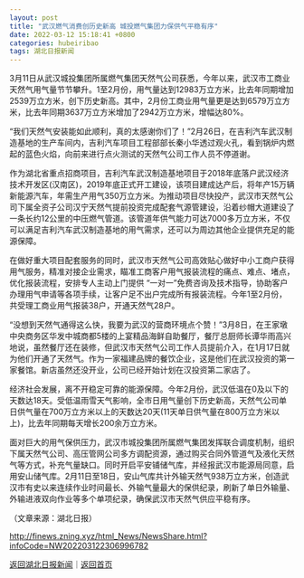 ```yaml
---
layout: post
title: "武汉燃气消费创历史新高 城投燃气集团力保供气平稳有序"
date: 2022-03-12 15:18:41 +0800
categories: hubeiribao
tags: 湖北日报新闻
---
```

<p>3月11日从武汉城投集团所属燃气集团天然气公司获悉，今年以来，武汉市工商业天然气用气量节节攀升。1至2月份，用气量达到12983万立方米，比去年同期增加2539万立方米，创下历史新高。其中，2月份工商业用气量更是达到6579万立方米，比去年同期3637万立方米增加了2942万立方米，增幅达80%。</p>
 <p>“我们天然气安装能如此顺利，真的太感谢你们了！”2月26日，在吉利汽车武汉制造基地的生产车间内，吉利汽车项目工程部部长秦小华透过观火孔，看到锅炉内燃起的蓝色火焰，向前来进行点火测试的天然气公司工作人员不停道谢。</p><p>作为湖北省重点招商项目，吉利汽车武汉制造基地项目于2018年底落户武汉经济技术开发区(汉南区)，2019年底正式开工建设，该项目建成达产后，将年产15万辆新能源汽车，年需生产用气350万立方米。为推动项目尽快投产，武汉市天然气公司下属全资子公司汉宁天然气提前投资完成配套气源管建设，沿着纱帽大道建设了一条长约12公里的中压燃气管道。该管道年供气能力可达7000多万立方米，不仅可以满足吉利汽车武汉制造基地的用气需求，还可以为周边其他企业提供充足的能源保障。</p>
 <p>在做好重大项目配套服务的同时，武汉市天然气公司高效贴心做好中小工商户获得用气服务，精准对接企业需求，瞄准工商客户用气报装流程的痛点、难点、堵点，优化报装流程，安排专人主动上门提供 “一对一”免费咨询及技术指导，协助客户办理用气申请等各项手续，让客户足不出户完成所有报装流程。今年1至2月份，共受理工商业用气报装38户，开通天然气28户。</p>
 <p>“没想到天然气通得这么快，我要为武汉的营商环境点个赞！”3月8日，在王家墩中央商务区华发中城商都5楼的上宴精品海鲜自助餐厅，餐厅总厨师长谭华雨高兴地说，虽然餐厅还在装修，但武汉市天然气公司工作人员提前介入，在1月17日就为他们开通了天然气。作为一家福建品牌的餐饮企业，这是他们在武汉投资的第一家餐馆。新店虽然还没开业，公司已经开始计划在汉投资第二家店了。</p><p>经济社会发展，离不开稳定可靠的能源保障。今年2月份，武汉低温在0及以下的天数达18天。受低温雨雪天气影响，全市日用气量创下历史新高，天然气公司单日供气量在700万立方米以上的天数达20天(11天单日供气量在800万立方米以上)，比去年同期每天增长200余万立方米。</p>
 <p>面对巨大的用气保供压力，武汉市城投集团所属燃气集团发挥联合调度机制，组织下属天然气公司、高压管网公司多方调配资源，通过购买合同外管道气及液化天然气等方式，补充气量缺口。同时开启平安铺储气库，并经报武汉市能源局同意，启用安山储气库。2月11日至18日，安山气库共计外输天然气938万立方米，创造武汉市有史以来连续作业时间最长、外输气量最大的保供纪录，刷新了单日外输量、外输进液双向作业等多个单项纪录，确保武汉市天然气供应平稳有序。</p><p class="em_media">（文章来源：湖北日报）</p>

<http://finews.zning.xyz/html_News/NewsShare.html?infoCode=NW202203122306996782>

[返回湖北日报新闻](//finews.withounder.com/category/hubeiribao.html)｜[返回首页](//finews.withounder.com/)
